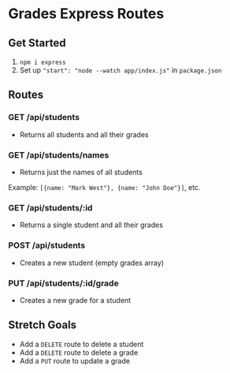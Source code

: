 # Grades Express Routes

## Get Started

1. `npm i express`
1. Set up `"start": "node --watch app/index.js"` in `package.json`

## Routes

### GET /api/students

- Returns all students and all their grades

### GET /api/students/names

- Returns just the names of all students

Example: `[{name: "Mark West"}, {name: "John Doe"}]`, etc.

### GET /api/students/:id

- Returns a single student and all their grades

### POST /api/students

- Creates a new student (empty grades array)

### PUT /api/students/:id/grade

- Creates a new grade for a student

## Stretch Goals

- Add a `DELETE` route to delete a student
- Add a `DELETE` route to delete a grade
- Add a `PUT` route to update a grade
